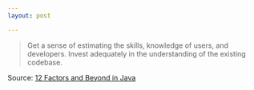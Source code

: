 ```yaml
---
layout: post

---
```


> Get a sense of estimating the skills, knowledge of users, and developers. Invest adequately in the understanding of the existing codebase.

Source: [12 Factors and Beyond in Java](https://dzone.com/articles/12-factors-and-beyond-in-java)
